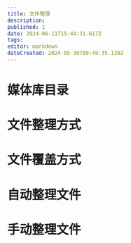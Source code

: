 ```yaml
---
title: 文件整理
description: 
published: 1
date: 2024-06-11T15:44:31.617Z
tags: 
editor: markdown
dateCreated: 2024-05-30T09:49:35.138Z
---
```


# 媒体库目录

# 文件整理方式

# 文件覆盖方式

# 自动整理文件

# 手动整理文件

